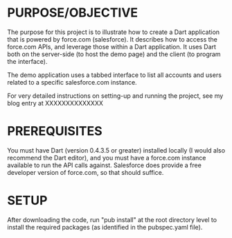PURPOSE/OBJECTIVE
=================

The purpose for this project is to illustrate how to create a Dart application that is powered by
force.com (salesforce). It describes how to access the force.com APIs, and leverage those within a 
Dart application. It uses Dart both on the server-side (to host the demo page) and the client (to 
program the interface). 

The demo application uses a tabbed interface to list all accounts and users related to a specific
salesforce.com instance.

For very detailed instructions on setting-up and running the project, see my blog entry 
at XXXXXXXXXXXXXX

PREREQUISITES
=============

You must have Dart (version 0.4.3.5 or greater) installed locally (I would also recommend the Dart editor), and 
you must  have a force.com instance available to run the API calls against. Salesforce does provide a free 
developer version of force.com, so that should suffice.

SETUP
=====

After downloading the code, run "pub install" at the root directory level to install the required 
packages (as identified in the pubspec.yaml file).




